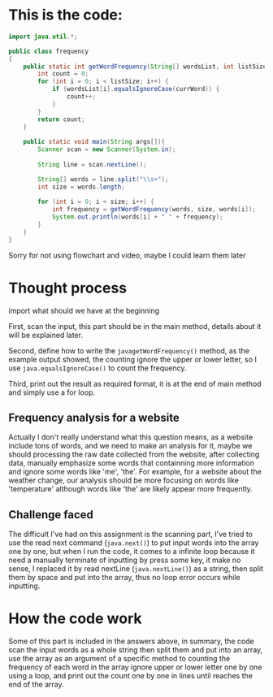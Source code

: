 # This is the code:

```java
import java.util.*;

public class frequency
{
    public static int getWordFrequency(String[] wordsList, int listSize, String currWord){
        int count = 0;
        for (int i = 0; i < listSize; i++) {
            if (wordsList[i].equalsIgnoreCase(currWord)) {
                count++;
            }
        }
        return count;
    }
    
    public static void main(String args[]){
        Scanner scan = new Scanner(System.in);
        
        String line = scan.nextLine();

        String[] words = line.split("\\s+");
        int size = words.length;
      
        for (int i = 0; i < size; i++) {
            int frequency = getWordFrequency(words, size, words[i]);
            System.out.println(words[i] + " " + frequency);
        }
    }
}
```
Sorry for not using flowchart and video, maybe I could learn them later

# Thought process
import what should we have at the beginning

First, scan the input, this part should be in the main method, details about it will be explained later. 

Second, define how to write the ```javagetWordFrequency()``` method, as the example output showed, the counting ignore the upper or lower letter, so I use ```java.equalsIgnoreCase()``` to count the frequency.

Third, print out the result as required format, it is at the end of main method and simply use a for loop.

## Frequency analysis for a website
Actually I don't really understand what this question means, as a website include tons of words, and we need to make an analysis for it, maybe we should processing the raw date collected from the website,
after collecting data, manually emphasize some words that containning more information and ignore some words like 'me', 'the'. For example, for a website about the weather change, our analysis should be more 
focusing on words like 'temperature' although words like 'the' are likely appear more frequently.

## Challenge faced
The difficult I've had on this assignment is the scanning part, I've tried to use the read next command (```java.next()```) to put input words into the array one by one, but when I run the code, it comes to a 
infinite loop because it need a manually terminate of inputting by press some key, it make no sense, I replaced it by read nextLine (```java.nextLine()```) as a string, then split them by space and put into the 
array, thus no loop error occurs while inputting.

# How the code work
Some of this part is included in the answers above, in summary, the code scan the input words as a whole string then split them and put into an array, use the array as an argument of a specific method to counting the 
frequency of each word in the array ignore upper or lower letter one by one using a loop, and print out the count one by one in lines until reaches the end of the array.
